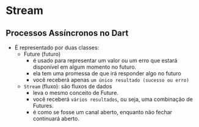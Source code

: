 # Stream

## Processos Assíncronos no Dart
- É representado por duas classes:
  - Future (futuro)
    - é usado para representar um valor ou um erro que estará disponível em algum momento no futuro.
    - ela tem uma promessa de que irá responder algo no futuro
    - você receberá apenas `um único resultado (sucesso ou erro)`
  - `Stream` (fluxo): são fluxos de dados 
    - leva o mesmo conceito de Future.
    - você receberá `vários resultados`, ou seja, uma combinação de Futures.
    - é como se fosse um canal aberto, enquanto não fechar continuará aberto.
